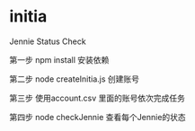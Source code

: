 # initia
Jennie Status Check 

第一步 npm install 安装依赖

第二步 node createInitia.js 创建账号

第三步 使用account.csv 里面的账号依次完成任务

第四步 node checkJennie 查看每个Jennie的状态
